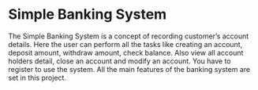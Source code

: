 # Simple Banking System
The Simple Banking System is a concept of recording customer’s account details. Here the user can perform all the tasks like creating an account, deposit amount, withdraw amount, check balance. Also view all account holders detail, close an account and modify an account. You have to register to use the system. All the main features of the banking system are set in this project.
 
